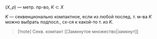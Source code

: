$(X, \rho)$ — метр. пр-во, $K\subset X$

$K$ — секвенционально компактное, если из любой послед. т. м-ва $K$ можно выбрать подпосл., сх-ся к какой-то т. из $K$.

>[!note] Секв. компакт [[Замкнутое множество|замкнут]]

